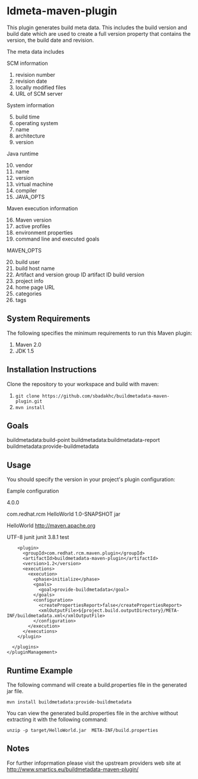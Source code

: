 ldmeta-maven-plugin
=======================

This plugin generates build meta data. This includes the build version and build date which are used to create a full
version property that contains the version, the build date and revision.

The meta data includes

SCM information

1. revision number
2. revision date
3. locally modified files
4. URL of SCM server

System information

5. build time
6. operating system
7. name
8. architecture
9. version

Java runtime

10. vendor
11. name
12. version
13. virtual machine
14. compiler
15. JAVA_OPTS

Maven execution information

16. Maven version
17. active profiles
18. environment properties
19. command line and executed goals

MAVEN_OPTS

20. build user
21. build host name
22. Artifact and version
        group ID
        artifact ID
        build version
23. project info
24. home page URL
25. categories
26. tags

System Requirements
-------------------

The following specifies the minimum requirements to run this Maven plugin:

1.  Maven 2.0
2.  JDK 1.5

Installation Instructions
-------------------------

Clone the repository to your workspace and build with maven:

1. `git clone https://github.com/sbadakhc/buildmetadata-maven-plugin.git`
2. `mvn install`

Goals
-----

buildmetadata:build-point
buildmetadata:buildmetadata-report
buildmetadata:provide-buildmetadata
                                              
Usage
-----

You should specify the version in your project's plugin configuration:

Eample configuration

<project xmlns="http://maven.apache.org/POM/4.0.0" xmlns:xsi="http://www.w3.org/2001/XMLSchema-instance"
  xsi:schemaLocation="http://maven.apache.org/POM/4.0.0 http://maven.apache.org/xsd/maven-4.0.0.xsd">
  <modelVersion>4.0.0</modelVersion>

  <groupId>com.redhat.rcm</groupId>
  <artifactId>HelloWorld</artifactId>
  <version>1.0-SNAPSHOT</version>
  <packaging>jar</packaging>

  <name>HelloWorld</name>
  <url>http://maven.apache.org</url>

  <properties>
    <project.build.sourceEncoding>UTF-8</project.build.sourceEncoding>
  </properties>

  <dependencies>
    <dependency>
      <groupId>junit</groupId>
      <artifactId>junit</artifactId>
      <version>3.8.1</version>
      <scope>test</scope>
    </dependency>
  </dependencies>

  <build>
    <pluginManagement>
      <plugins>

        <plugin>
          <groupId>com.redhat.rcm.maven.plugin</groupId>
          <artifactId>buildmetadata-maven-plugin</artifactId>
          <version>1.2</version>
          <executions>
            <execution>
              <phase>initialize</phase>
              <goals>
                <goal>provide-buildmetadata</goal>
              </goals>
              <configuration>
                <createPropertiesReport>false</createPropertiesReport>
                <xmlOutputFile>${project.build.outputDirectory}/META-INF/buildmetadata.xml</xmlOutputFile>
              </configuration>
            </execution>
          </executions>
        </plugin>

      </plugins>
    </pluginManagement>
  </build>

</project>

                                              

Runtime Example
-------

The following command will create a build.properties file in the generated jar file.

`mvn install buildmetadata:provide-buildmetadata`

You can view the generated build.properties file in the archive without extracting it with the following command:

`unzip -p target/HelloWorld.jar  META-INF/build.properties`

Notes
-----

For further infoprmation please visit the upstream providers web site at 
http://www.smartics.eu/buildmetadata-maven-plugin/

